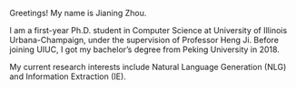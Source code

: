 Greetings! My name is Jianing Zhou.

I am a first-year Ph.D. student in Computer Science at University of Illinois Urbana-Champaign, under the supervision of Professor Heng Ji. Before joining UIUC, I got my bachelor’s degree from Peking University in 2018.

My current research interests include Natural Language Generation (NLG) and Information Extraction (IE).



